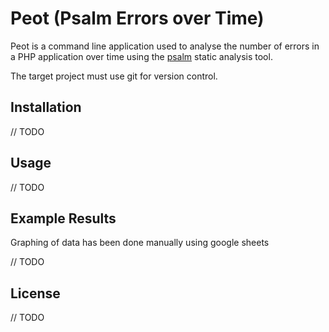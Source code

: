 # Peot (Psalm Errors over Time)

Peot is a command line application used to analyse the number of errors in a PHP application over time using the [psalm](https://github.com/vimeo/psalm) static analysis tool. 

The target project must use git for version control.

## Installation
// TODO

## Usage
// TODO

## Example Results
Graphing of data has been done manually using google sheets

// TODO

## License
// TODO

